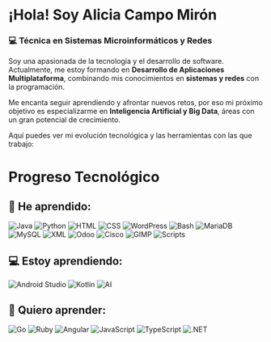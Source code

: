 #  ¡Hola! Soy Alicia Campo Mirón  
### 💻 Técnica en Sistemas Microinformáticos y Redes 

Soy una apasionada de la tecnología y el desarrollo de software. Actualmente, me estoy formando en **Desarrollo de Aplicaciones Multiplataforma**, combinando mis conocimientos en **sistemas y redes** con la programación.  

Me encanta seguir aprendiendo y afrontar nuevos retos, por eso mi próximo objetivo es especializarme en **Inteligencia Artificial y Big Data**, áreas con un gran potencial de crecimiento.  

 Aquí puedes ver mi evolución tecnológica y las herramientas con las que trabajo:  


#  Progreso Tecnológico

## 📌 He aprendido:
![Java](https://img.shields.io/badge/Java-ED8B00?style=for-the-badge&logo=java&logoColor=white)
![Python](https://img.shields.io/badge/Python-3776AB?style=for-the-badge&logo=python&logoColor=white)
![HTML](https://img.shields.io/badge/HTML-E34F26?style=for-the-badge&logo=html5&logoColor=white)
![CSS](https://img.shields.io/badge/CSS-1572B6?style=for-the-badge&logo=css3&logoColor=white)
![WordPress](https://img.shields.io/badge/WordPress-21759B?style=for-the-badge&logo=wordpress&logoColor=white)
![Bash](https://img.shields.io/badge/Bash-4EAA25?style=for-the-badge&logo=gnu-bash&logoColor=white)
![MariaDB](https://img.shields.io/badge/MariaDB-003545?style=for-the-badge&logo=mariadb&logoColor=white)
![MySQL](https://img.shields.io/badge/MySQL-4479A1?style=for-the-badge&logo=mysql&logoColor=white)
![XML](https://img.shields.io/badge/XML-FF6600?style=for-the-badge&logo=xml&logoColor=white)
![Odoo](https://img.shields.io/badge/Odoo-714B67?style=for-the-badge&logo=odoo&logoColor=white)
![Cisco](https://img.shields.io/badge/Cisco-1BA0D7?style=for-the-badge&logo=cisco&logoColor=white)
![GIMP](https://img.shields.io/badge/GIMP-5C5543?style=for-the-badge&logo=gimp&logoColor=white)
![Scripts](https://img.shields.io/badge/Scripts-000000?style=for-the-badge&logo=gnu-bash&logoColor=white)


## 💻 Estoy aprendiendo:
![Android Studio](https://img.shields.io/badge/Android_Studio-3DDC84?style=for-the-badge&logo=android-studio&logoColor=white)
![Kotlin](https://img.shields.io/badge/Kotlin-0095D5?style=for-the-badge&logo=kotlin&logoColor=white)
![AI](https://img.shields.io/badge/Artificial_Intelligence-FF6F00?style=for-the-badge&logo=ai&logoColor=white)

## 🎯 Quiero aprender:
![Go](https://img.shields.io/badge/Go-00ADD8?style=for-the-badge&logo=go&logoColor=white)
![Ruby](https://img.shields.io/badge/Ruby-CC342D?style=for-the-badge&logo=ruby&logoColor=white)
![Angular](https://img.shields.io/badge/Angular-DD0031?style=for-the-badge&logo=angular&logoColor=white)
![JavaScript](https://img.shields.io/badge/JavaScript-F7DF1E?style=for-the-badge&logo=javascript&logoColor=black)
![TypeScript](https://img.shields.io/badge/TypeScript-3178C6?style=for-the-badge&logo=typescript&logoColor=white)
![.NET](https://img.shields.io/badge/.NET-512BD4?style=for-the-badge&logo=dotnet&logoColor=white)

